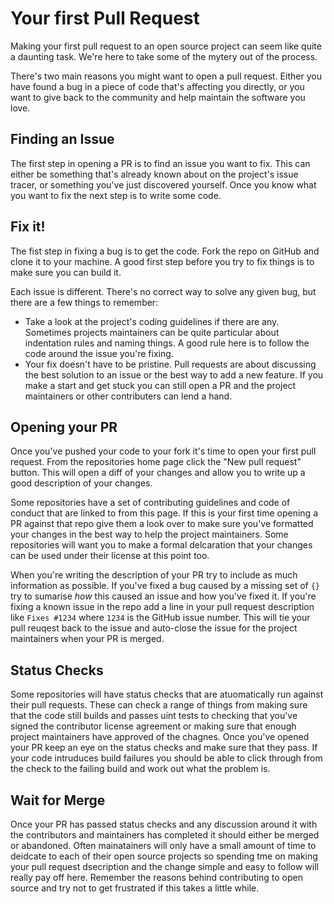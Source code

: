 # Your first Pull Request

Making your first pull request to an open source project can seem like quite a daunting task. We're here to take some of the mytery out of the process.

There's two main reasons you might want to open a pull request. Either you have found a bug in a piece of code that's affecting you directly, or you want to give back to the community and help maintain the software you love.

## Finding an Issue

The first step in opening a PR is to find an issue you want to fix. This can either be something that's already known about on the project's issue tracer, or something you've just discovered yourself. Once you know what you want to fix the next step is to write some code.

## Fix it!

The fist step in fixing a bug is to get the code. Fork the repo on GitHub and clone it to your machine. A good first step before you try to fix things is to make sure you can build it.

Each issue is different. There's no correct way to solve any given bug, but there are a few things to remember:

 * Take a look at the project's coding guidelines if there are any. Sometimes projects maintainers can be quite particular about indentation rules and naming things. A good rule here is to follow the code around the issue you're fixing.
 * Your fix doesn't have to be pristine. Pull requests are about discussing the best solution to an issue or the best way to add a new feature. If you make a start and get stuck you can still open a PR and the project maintainers or other contributers can lend a hand.

## Opening your PR

Once you've pushed your code to your fork it's time to open your first pull request. From the repositories home page click the "New pull request" button. This will open a diff of your changes and allow you to write up a good description of your changes.

Some repositories have a set of contributing guidelines and code of conduct that are linked to from this page. If this is your first time opening a PR against that repo give them a look over to make sure you've formatted your changes in the best way to help the project maintainers. Some repositories will want you to make a formal delcaration that your changes can be used under their license at this point too.

When you're writing the description of your PR try to include as much information as possible. If you've fixed a bug caused by a missing set of `{}` try to sumarise _how_ this caused an issue and how you've fixed it. If you're fixing a known issue in the repo add a line in your pull request description like `Fixes #1234` where `1234` is the GitHub issue number. This will tie your pull reuqest back to the issue and auto-close the issue for the project maintainers when your PR is merged.

## Status Checks

Some repositories will have status checks that are atuomatically run against their pull requests. These can check a range of things from making sure that the code still builds and passes uint tests to checking that you've signed the contributor license agreement or making sure that enough project maintainers have approved of the chagnes. Once you've opened your PR keep an eye on the status checks and make sure that they pass. If your code intruduces build failures you should be able to click through from the check to the failing build and work out what the problem is.

## Wait for Merge

Once your PR has passed status checks and any discussion around it with the contributors and maintainers has completed it should either be merged or abandoned. Often mainatainers will only have a small amount of time to deidcate to each of their open source projects so spending tme on making your pull request dsecription and the change simple and easy to follow will really pay off here. Remember the reasons behind contributing to open source and try not to get frustrated if this takes a little while.
